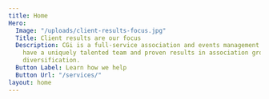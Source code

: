 ```yaml
---
title: Home
Hero:
  Image: "/uploads/client-results-focus.jpg"
  Title: Client results are our focus
  Description: CGi is a full-service association and events management company. We
    have a uniquely talented team and proven results in association growth and revenue
    diversification.
  Button Label: Learn how we help
  Button Url: "/services/"
layout: home
---
```


